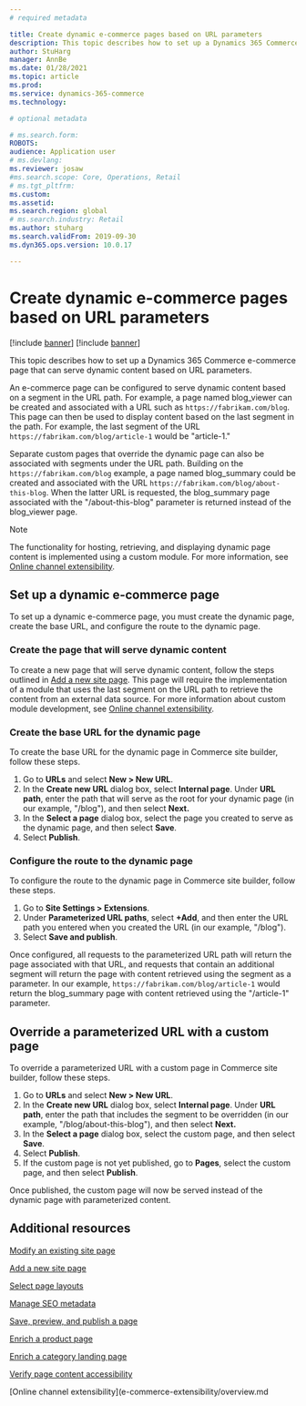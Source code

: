 ```yaml
---
# required metadata

title: Create dynamic e-commerce pages based on URL parameters
description: This topic describes how to set up a Dynamics 365 Commerce e-commerce page that can serve dynamic content based on URL parameters. 
author: StuHarg
manager: AnnBe
ms.date: 01/28/2021
ms.topic: article
ms.prod: 
ms.service: dynamics-365-commerce
ms.technology: 

# optional metadata

# ms.search.form: 
ROBOTS: 
audience: Application user
# ms.devlang: 
ms.reviewer: josaw
#ms.search.scope: Core, Operations, Retail
# ms.tgt_pltfrm: 
ms.custom: 
ms.assetid: 
ms.search.region: global
# ms.search.industry: Retail
ms.author: stuharg
ms.search.validFrom: 2019-09-30
ms.dyn365.ops.version: 10.0.17

---
```

# Create dynamic e-commerce pages based on URL parameters

[!include [banner](includes/banner.md)]
[!include [banner](includes/preview-banner.md)]

This topic describes how to set up a Dynamics 365 Commerce e-commerce page that can serve dynamic content based on URL parameters.

An e-commerce page can be configured to serve dynamic content based on a segment in the URL path. For example, a page named blog_viewer can be created and associated with a URL such as `https://fabrikam.com/blog`. This page can then be used to display content based on the last segment in the path. For example, the last segment of the URL `https://fabrikam.com/blog/article-1` would be "article-1." 

Separate custom pages that override the dynamic page can also be associated with segments under the URL path. Building on the `https://fabrikam.com/blog` example, a page named blog_summary could be created and associated with the URL `https://fabrikam.com/blog/about-this-blog`. When the latter URL is requested, the blog_summary page associated with the "/about-this-blog" parameter is returned instead of the blog_viewer page.

> [!NOTE] 
> The functionality for hosting, retrieving, and displaying dynamic page content is implemented using a custom module. For more information, see [Online channel extensibility](e-commerce-extensibility/overview.md). 

## Set up a dynamic e-commerce page

To set up a dynamic e-commerce page, you must create the dynamic page, create the base URL, and configure the route to the dynamic page.

### Create the page that will serve dynamic content

To create a new page that will serve dynamic content, follow the steps outlined in [Add a new site page](add-new-page.md). This page will require the implementation of a module that uses the last segment on the URL path to retrieve the content from an external data source. For more information about custom module development, see [Online channel extensibility](e-commerce-extensibility/overview.md). 

### Create the base URL for the dynamic page

To create the base URL for the dynamic page in Commerce site builder, follow these steps.

1. Go to **URLs** and select  **New \> New URL**.
1. In the **Create new URL** dialog box, select **Internal page**. Under **URL path**, enter the path that will serve as the root for your dynamic page (in our example, "/blog"), and then select **Next.** 
1. In the **Select a page** dialog box, select the page you created to serve as the dynamic page, and then select **Save**.
1. Select **Publish**.

### Configure the route to the dynamic page

To configure the route to the dynamic page in Commerce site builder, follow these steps.

1. Go to **Site Settings \> Extensions**. 
1. Under **Parameterized URL paths**, select **+Add**, and then enter the URL path you entered when you created the URL (in our example, "/blog"). 
1. Select **Save and publish**. 

Once configured, all requests to the parameterized URL path will return the page associated with that URL, and requests that contain an additional segment will return the page with content retrieved using the segment as a parameter. In our example, `https://fabrikam.com/blog/article-1` would return the blog_summary page with content retrieved using the "/article-1" parameter. 

## Override a parameterized URL with a custom page

To override a parameterized URL with a custom page in Commerce site builder, follow these steps.

1. Go to **URLs** and select  **New \> New URL**.
1. In the **Create new URL** dialog box, select **Internal page**. Under **URL path**, enter the path that includes the segment to be overridden (in our example, "/blog/about-this-blog"), and then select **Next.** 
1. In the **Select a page** dialog box, select the custom page, and then select **Save**.
1. Select **Publish**.
1. If the custom page is not yet published, go to **Pages**, select the custom page, and then select **Publish**.

Once published, the custom page will now be served instead of the dynamic page with parameterized content. 

## Additional resources

[Modify an existing site page](modify-existing-page.md)

[Add a new site page](add-new-page.md)

[Select page layouts](select-page-layouts.md)

[Manage SEO metadata](manage-seo-metadata.md)

[Save, preview, and publish a page](save-preview-publish-page.md)

[Enrich a product page](enrich-product-page.md)

[Enrich a category landing page](enrich-category-page.md)

[Verify page content accessibility](verify-accessibility.md)

[Online channel extensibility](e-commerce-extensibility/overview.md
